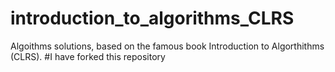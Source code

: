 # introduction_to_algorithms_CLRS
Algoithms solutions, based on the famous book Introduction to Algorthithms (CLRS).
#I have forked this repository
